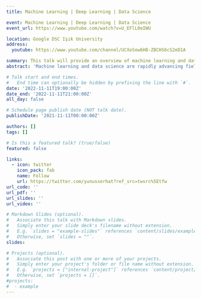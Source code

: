 ```yaml
---
title: Machine Learning | Deep Learning | Data Science 

event: Machine Learning | Deep Learning | Data Science 
event_url: https://www.youtube.com/watch?v=U_EFlL0eIWU

location: Google DSC Işık University
address:
  youtube: https://www.youtube.com/channel/UCXoSow6H8-ZBCHS6cS2eD1A

summary: This talk will provide an overview of machine learning and data science, including an introduction to key concepts and techniques. It will cover the basics of supervised and unsupervised learning, as well as more advanced topics such as deep learning. The speaker will also discuss the real-world applications of machine learning and data science, and the ways in which these technologies are transforming industries around the world.
abstract: 'Machine learning and data science are rapidly advancing fields that are driving innovation and transformation in a wide range of industries. In this talk, we will explore the fundamental concepts and techniques of machine learning and data science, including supervised and unsupervised learning, deep learning. We will also discuss the real-world applications of these technologies, and the ways in which they are being used to solve complex problems and drive innovation in fields such as healthcare, finance, and transportation. Whether you are a beginner looking to learn more about these exciting fields, or an experienced professional seeking to deepen your understanding of machine learning and data science, this talk will provide valuable insights and knowledge.'

# Talk start and end times.
#   End time can optionally be hidden by prefixing the line with `#`.
date: '2022-11-11T19:00:00Z'
date_end: '2022-11-11T21:00:00Z'
all_day: false

# Schedule page publish date (NOT talk date).
publishDate: '2021-11-11T00:00:00Z'

authors: []
tags: []

# Is this a featured talk? (true/false)
featured: false

links:
  - icon: twitter
    icon_pack: fab
    name: Follow
    url: https://twitter.com/yunusserhat?ref_src=twsrc%5Etfw
url_code: ''
url_pdf: ''
url_slides: ''
url_video: ''

# Markdown Slides (optional).
#   Associate this talk with Markdown slides.
#   Simply enter your slide deck's filename without extension.
#   E.g. `slides = "example-slides"` references `content/slides/example-slides.md`.
#   Otherwise, set `slides = ""`.
slides: 

# Projects (optional).
#   Associate this post with one or more of your projects.
#   Simply enter your project's folder or file name without extension.
#   E.g. `projects = ["internal-project"]` references `content/project/deep-learning/index.md`.
#   Otherwise, set `projects = []`.
#projects:
#  - example
---
```

